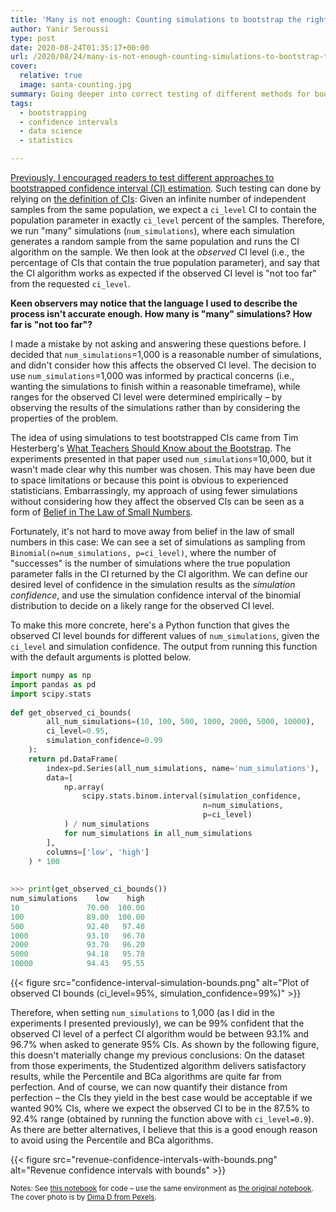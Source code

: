 ```yaml
---
title: 'Many is not enough: Counting simulations to bootstrap the right way'
author: Yanir Seroussi
type: post
date: 2020-08-24T01:35:17+00:00
url: /2020/08/24/many-is-not-enough-counting-simulations-to-bootstrap-the-right-way/
cover:
  relative: true
  image: santa-counting.jpg
summary: Going deeper into correct testing of different methods for bootstrap estimation of confidence intervals.
tags:
  - bootstrapping
  - confidence intervals
  - data science
  - statistics

---
```

[Previously, I encouraged readers to test different approaches to bootstrapped confidence interval (CI) estimation][1]. Such testing can done by relying on [the definition of CIs][2]: Given an infinite number of independent samples from the same population, we expect a `ci_level` CI to contain the population parameter in exactly `ci_level` percent of the samples. Therefore, we run "many" simulations (`num_simulations`), where each simulation generates a random sample from the same population and runs the CI algorithm on the sample. We then look at the _observed_ CI level (i.e., the percentage of CIs that contain the true population parameter), and say that the CI algorithm works as expected if the observed CI level is "not too far" from the requested `ci_level`.

**Keen observers may notice that the language I used to describe the process isn't accurate enough. How many is "many" simulations? How far is "not too far"?**

I made a mistake by not asking and answering these questions before. I decided that `num_simulations`=1,000 is a reasonable number of simulations, and didn't consider how this affects the observed CI level. The decision to use `num_simulations`=1,000 was informed by practical concerns (i.e., wanting the simulations to finish within a reasonable timeframe), while ranges for the observed CI level were determined empirically&nbsp;–&nbsp;by observing the results of the simulations rather than by considering the properties of the problem.

The idea of using simulations to test bootstrapped CIs came from Tim Hesterberg's [What Teachers Should Know about the Bootstrap][3]. The experiments presented in that paper used `num_simulations`=10,000, but it wasn't made clear why this number was chosen. This may have been due to space limitations or because this point is obvious to experienced statisticians. Embarrassingly, my approach of using fewer simulations without considering how they affect the observed CIs can be seen as a form of [Belief in The Law of Small Numbers][4].

Fortunately, it's not hard to move away from belief in the law of small numbers in this case: We can see a set of simulations as sampling from `Binomial(n=num_simulations, p=ci_level)`, where the number of "successes" is the number of simulations where the true population parameter falls in the CI returned by the CI algorithm. We can define our desired level of confidence in the simulation results as the _simulation confidence_, and use the simulation confidence interval of the binomial distribution to decide on a likely range for the observed CI level.

To make this more concrete, here's a Python function that gives the observed CI level bounds for different values of `num_simulations`, given the `ci_level` and simulation confidence. The output from running this function with the default arguments is plotted below.

```python
import numpy as np
import pandas as pd
import scipy.stats
 
def get_observed_ci_bounds(
        all_num_simulations=(10, 100, 500, 1000, 2000, 5000, 10000),
        ci_level=0.95,
        simulation_confidence=0.99
    ):
    return pd.DataFrame(
        index=pd.Series(all_num_simulations, name='num_simulations'),
        data=[
            np.array(
                scipy.stats.binom.interval(simulation_confidence,
                                           n=num_simulations,
                                           p=ci_level)
            ) / num_simulations
            for num_simulations in all_num_simulations
        ],
        columns=['low', 'high']
    ) * 100
 
 
>>> print(get_observed_ci_bounds())
num_simulations    low    high
10               70.00  100.00
100              89.00  100.00
500              92.40   97.40
1000             93.10   96.70
2000             93.70   96.20
5000             94.18   95.78
10000            94.43   95.55
```

{{< figure src="confidence-interval-simulation-bounds.png" alt="Plot of observed CI bounds (ci_level=95%, simulation_confidence=99%)" >}}

Therefore, when setting `num_simulations` to 1,000 (as I did in the experiments I presented previously), we can be 99% confident that the observed CI level of a perfect CI algorithm would be between 93.1% and 96.7% when asked to generate 95% CIs. As shown by the following figure, this doesn't materially change my previous conclusions: On the dataset from those experiments, the Studentized algorithm delivers satisfactory results, while the Percentile and BCa algorithms are quite far from perfection. And of course, we can now quantify their distance from perfection &ndash; the CIs they yield in the best case would be acceptable if we wanted 90% CIs, where we expect the observed CI to be in the 87.5% to 92.4% range (obtained by running the function above with `ci_level=0.9`). As there are better alternatives, I believe that this is a good enough reason to avoid using the Percentile and BCa algorithms.

{{< figure src="revenue-confidence-intervals-with-bounds.png" alt="Revenue confidence intervals with bounds" >}}

<small>Notes: See <a href="https://github.com/yanirs/yanirs.github.io/blob/master/talks/bootstrapping-the-right-way/notebook-addendum.ipynb">this notebook</a> for code &ndash; use the same environment as <a href="https://github.com/yanirs/yanirs.github.io/blob/master/talks/bootstrapping-the-right-way/notebook.ipynb">the original notebook</a>. The cover photo is by <a href="https://www.pexels.com/photo/man-in-santa-hat-sitting-on-chair-counting-money-3480330/">Dima D from Pexels</a>.</small>

 [1]: https://yanirseroussi.com/2019/10/06/bootstrapping-the-right-way/
 [2]: https://en.wikipedia.org/wiki/Confidence_interval
 [3]: https://arxiv.org/abs/1411.5279
 [4]: http://stats.org.uk/statistical-inference/TverskyKahneman1971.pdf
